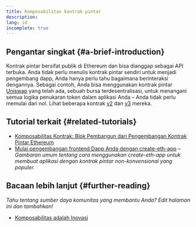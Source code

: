 ```yaml
---
title: Komposabilitas kontrak pintar
description:
lang: id
incomplete: true
---
```


## Pengantar singkat \{#a-brief-introduction}

Kontrak pintar bersifat publik di Ethereum dan bisa dianggap sebagai API terbuka. Anda tidak perlu menulis kontrak pintar sendiri untuk menjadi pengembang dapp, Anda hanya perlu tahu bagaimana berinteraksi dengannya. Sebagai contoh, Anda bisa menggunakan kontrak pintar [Uniswap](https://uniswap.exchange/swap) yang telah ada, sebuah bursa terdesentralisasi, untuk menangani semua logika penukaran token dalam aplikasi Anda – Anda tidak perlu memulai dari nol. Lihat beberapa kontrak [v2](https://github.com/Uniswap/uniswap-v2-core/tree/master/contracts) dan [v3](https://github.com/Uniswap/uniswap-v3-core/tree/main/contracts) mereka.

## Tutorial terkait \{#related-tutorials}

- [Komposabilitas Kontrak: Blok Pembangun dari Pengembangan Kontrak Pintar Ethereum](https://blog.decentlabs.io/contract-composability-the-building-blocks-of-ethereum-smart-contract-development/)
- [Mulai pengembangan frontend Dapp Anda dengan create-eth-app](/developers/tutorials/kickstart-your-dapp-frontend-development-with-create-eth-app/) _– Gambaran umum tentang cara menggunakan create-eth-app untuk membuat aplikasi dengan kontrak pintar non-konvensional yang populer._

## Bacaan lebih lanjut \{#further-reading}

_Tahu tentang sumber daya komunitas yang membantu Anda? Edit halaman ini dan tambahkan!_

- [Komposabilitas adalah Inovasi](https://future.a16z.com/how-composability-unlocks-crypto-and-everything-else/)
